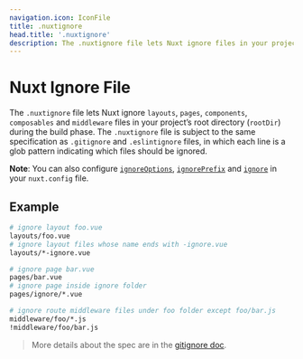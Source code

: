 ```yaml
---
navigation.icon: IconFile
title: .nuxtignore
head.title: '.nuxtignore'
description: The .nuxtignore file lets Nuxt ignore files in your project’s root directory during the build phase.
---
```


# Nuxt Ignore File

The `.nuxtignore` file lets Nuxt ignore `layouts`, `pages`, `components`, `composables` and `middleware` files in your project’s root directory (`rootDir`) during the build phase. The `.nuxtignore` file is subject to the same specification as `.gitignore` and `.eslintignore` files, in which each line is a glob pattern indicating which files should be ignored.

**Note**: You can also configure [`ignoreOptions`](/docs/guide/directory-structure/nuxt.config#ignoreoptions), [`ignorePrefix`](/docs/guide/directory-structure/nuxt.config#ignoreprefix) and [`ignore`](/docs/guide/directory-structure/nuxt.config#ignore) in your `nuxt.config` file.

## Example

```bash [.nuxtignore]
# ignore layout foo.vue
layouts/foo.vue
# ignore layout files whose name ends with -ignore.vue
layouts/*-ignore.vue

# ignore page bar.vue
pages/bar.vue
# ignore page inside ignore folder
pages/ignore/*.vue

# ignore route middleware files under foo folder except foo/bar.js
middleware/foo/*.js
!middleware/foo/bar.js
```

> More details about the spec are in the [gitignore doc](https://git-scm.com/docs/gitignore).
